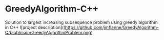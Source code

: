 # GreedyAlgorithm-C++
Solution to largest increasing subsequence problem using greedy algorithm in C++
![project description]((https://github.com/jmflanne/GreedyAlgorithm-C/blob/main/GreedyAlgorithmProblem.png)
